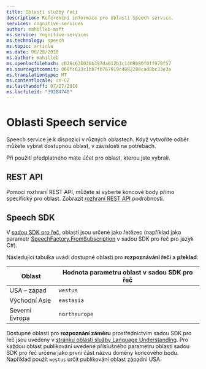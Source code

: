 ```yaml
---
title: Oblasti služby řeči
description: Referenční informace pro oblasti Speech service.
services: cognitive-services
author: mahilleb-msft
ms.service: cognitive-services
ms.technology: speech
ms.topic: article
ms.date: 06/28/2018
ms.author: mahilleb
ms.openlocfilehash: c026c636030b397da612b3c1409b80f0ff970f57
ms.sourcegitcommit: 068fc623c1bb7fb767919c4882280cad8bc33e3a
ms.translationtype: MT
ms.contentlocale: cs-CZ
ms.lasthandoff: 07/27/2018
ms.locfileid: "39284740"
---
```

# <a name="regions-of-the-speech-service"></a>Oblasti Speech service

Speech service je k dispozici v různých oblastech.
Když vytvoříte odběr můžete vybrat dostupnou oblast, v závislosti na potřebách.

Při použití předplatného máte účet pro oblast, kterou jste vybrali.

## <a name="rest-api"></a>REST API

Pomocí rozhraní REST API, můžete si vyberte koncové body přímo specifický pro oblast.
Zobrazit [rozhraní REST API](rest-apis.md) podrobnosti.

## <a name="speech-sdk"></a>Speech SDK

V [sadou SDK pro řeč](speech-sdk.md), oblastí jsou určené jako řetězec (například jako parametr [SpeechFactory.FromSubscription](https://docs.microsoft.com/dotnet/api/microsoft.cognitiveservices.speech.speechfactory.fromsubscription) v sadou SDK pro řeč pro jazyk C#).

Následující tabulka uvádí dostupné oblasti pro **rozpoznávání řeči** a **překlad**:

Oblast| Hodnota parametru oblast v sadou SDK pro řeč
-|-
USA – západ| `westus`
Východní Asie| `eastasia`
Severní Evropa| `northeurope`

Dostupné oblasti pro **rozpoznání záměru** prostřednictvím sadou SDK pro řeč jsou uvedeny v [stránku oblasti služby Language Understanding](/azure/cognitive-services/luis/luis-reference-regions).
Pro každou oblast publikování uvedené příslušného parametru oblasti sadou SDK pro řeč určena jako první část názvu domény koncového bodu.
Například použít `westus` určit publikování oblast západní USA.
